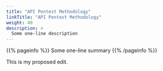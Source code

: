 ```yaml
---
title: "API Pentest Methodology"
linkTitle: "API Pentest Methodology"
weight: 40
description: >
  Some one-line description
---
```


{{% pageinfo %}}
Some one-line summary
{{% /pageinfo %}}

<!-- Add more content  -->

This is my proposed edit.
